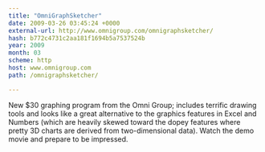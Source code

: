 ```yaml
---
title: "OmniGraphSketcher"
date: 2009-03-26 03:45:24 +0000
external-url: http://www.omnigroup.com/omnigraphsketcher/
hash: b772c4731c2aa181f1694b5a7537524b
year: 2009
month: 03
scheme: http
host: www.omnigroup.com
path: /omnigraphsketcher/

---
```


New $30 graphing program from the Omni Group; includes terrific drawing tools and looks like a great alternative to the graphics features in Excel and Numbers (which are heavily skewed toward the dopey features where pretty 3D charts are derived from two-dimensional data). Watch the demo movie and prepare to be impressed.

<blockquote>

</blockquote>

